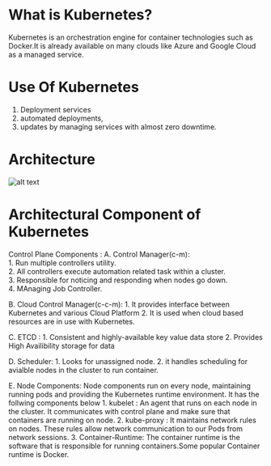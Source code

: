 # What is Kubernetes?
Kubernetes is an orchestration engine for container technologies such as Docker.It is already available on many clouds like Azure and Google Cloud as a managed service.

# Use Of Kubernetes
  1. Deployment services
  2. automated deployments,
  3. updates by managing services with almost zero downtime.
  
# Architecture 

![alt text](https://user-images.githubusercontent.com/42385240/209423021-75e8a91c-3c44-4866-9bd1-7aa85588c583.jpeg)

# Architectural Component of Kubernetes

Control Plane Components : 
   A. Control Manager(c-m): 
       <br>1. Run multiple controllers utility.
       <br>2. All controllers execute automation related task within a cluster.
       <br>3. Responsible for noticing and responding when nodes go down.
       <br>4. MAnaging Job Controller.
   
   B. Cloud Control Manager(c-c-m): 
       1. It provides interface between Kubernetes and various Cloud Platform
       2. It is used when cloud based resources are in use with Kubernetes.
   
   C. ETCD : 
       1. Consistent and highly-available key value data store
       2. Provides High Availibility storage for data
       
   D. Scheduler:
       1. Looks for unassigned node.
       2. it handles scheduling for avialble nodes in the cluster to run container.
       
   E. Node Components:
       Node components run on every node, maintaining running pods and providing the Kubernetes runtime environment. It has the follwing components below
         1. kubelet : An agent that runs on each node in the cluster. It communicates with control plane and make sure that containers are running on node.
         2. kube-proxy : It maintains network rules on nodes. These rules allow network communication to our Pods from network sessions.
         3. Container-Runtime: The container runtime is the software that is responsible for running containers.Some popular Container runtime is Docker.



       
